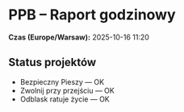 # PPB – Raport godzinowy
**Czas (Europe/Warsaw):** 2025-10-16 11:20

## Status projektów
- Bezpieczny Pieszy — OK
- Zwolnij przy przejściu — OK
- Odblask ratuje życie — OK

